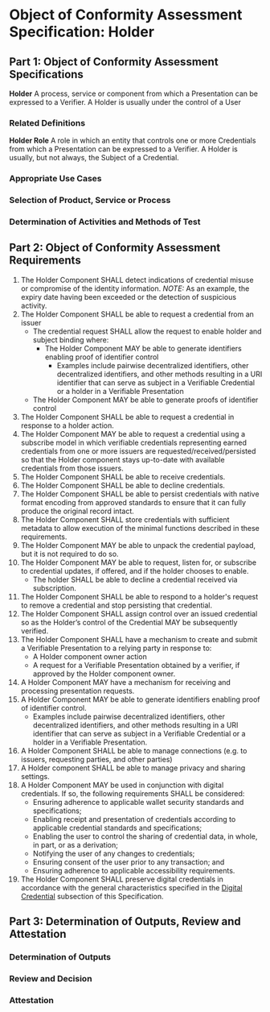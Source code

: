 # Object of Conformity Assessment Specification: Holder

## Part 1: Object of Conformity Assessment Specifications

**Holder** A process, service or component from which a Presentation can be expressed to a Verifier. A Holder is usually under the control of a User

### Related Definitions

**Holder Role** A role in which an entity that controls one or more Credentials from which a Presentation can be expressed to a Verifier. A Holder is usually, but not always, the Subject of a Credential.

### Appropriate Use Cases

### Selection of Product, Service or Process

### Determination of Activities and Methods of Test

## Part 2: Object of Conformity Assessment Requirements

1. The Holder Component SHALL detect indications of credential misuse or compromise of the identity information. _NOTE:_ As an example, the expiry date having been exceeded or the detection of suspicious activity.
2. The Holder Component SHALL be able to request a credential from an issuer
    * The credential request SHALL allow the request to enable holder and subject binding where:
        * The Holder Component MAY be able to generate identifiers enabling proof of identifier control
            * Examples include pairwise decentralized identifiers, other decentralized identifiers, and other methods resulting in a URI identifier that can serve as subject in a Verifiable Credential or a holder in a Verifiable Presentation
    * The Holder Component MAY be able to generate proofs of identifier control
3. The Holder Component SHALL be able to request a credential in response to a holder action.
4. The Holder Component MAY be able to request a credential using a subscribe model in which verifiable credentials representing earned credentials from one or more issuers are requested/received/persisted so that the Holder component stays up-to-date with available credentials from those issuers.
5. The Holder Component SHALL be able to receive credentials.
6. The Holder Component SHALL be able to decline credentials.
7. The Holder Component SHALL be able to persist credentials with native format encoding from approved standards to ensure that it can fully produce the original record intact.
8. The Holder Component SHALL store credentials with sufficient metadata to allow execution of the minimal functions described in these requirements.
9. The Holder Component MAY be able to unpack the credential payload, but it is not required to do so.
10. The Holder Component MAY be able to request, listen for, or subscribe to credential updates, if offered, and if the holder chooses to enable.
    * The holder SHALL be able to decline a credential received via subscription.
11. The Holder Component SHALL be able to respond to a holder's request to remove a credential and stop persisting that credential.
12. The Holder Component SHALL assign control over an issued credential so as the Holder’s control of the Credential MAY be subsequently verified.
13. The Holder Component SHALL have a mechanism to create and submit a Verifiable Presentation to a relying party in response to:
    * A Holder component owner action
    * A request for a Verifiable Presentation obtained by a verifier, if approved by the Holder component owner.
14. A Holder Component MAY have a mechanism for receiving and processing presentation requests.
15. A Holder Component MAY be able to generate identifiers enabling proof of identifier control.
    * Examples include pairwise decentralized identifiers, other decentralized identifiers, and other methods resulting in a URI identifier that can serve as subject in a Verifiable Credential or a holder in a Verifiable Presentation.
17. A Holder Component SHALL be able to manage connections (e.g. to issuers, requesting parties, and other parties)
18. A Holder component SHALL be able to manage privacy and sharing settings.
19. A Holder Component MAY be used in conjunction with digital credentials. If so, the following requirements SHALL be considered:
    * Ensuring adherence to applicable wallet security standards and specifications;
    * Enabling receipt and presentation of credentials according to applicable credential standards and specifications;
    * Enabling the user to control the sharing of credential data, in whole, in part, or as a derivation;
    * Notifying the user of any changes to credentials;
    * Ensuring consent of the user prior to any transaction; and
    * Ensuring adherence to applicable accessibility requirements.
20. The Holder Component SHALL preserve digital credentials in accordance with the general characteristics specified in the [Digital Credential](./objca-digital-credential.md) subsection of this Specification.

## Part 3: Determination of Outputs, Review and Attestation

### Determination of Outputs

### Review and Decision

### Attestation
